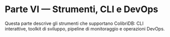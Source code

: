 # Parte VI — Strumenti, CLI e DevOps

Questa parte descrive gli strumenti che supportano ColibrìDB: CLI interattive, toolkit di sviluppo, pipeline di monitoraggio e operazioni DevOps.
